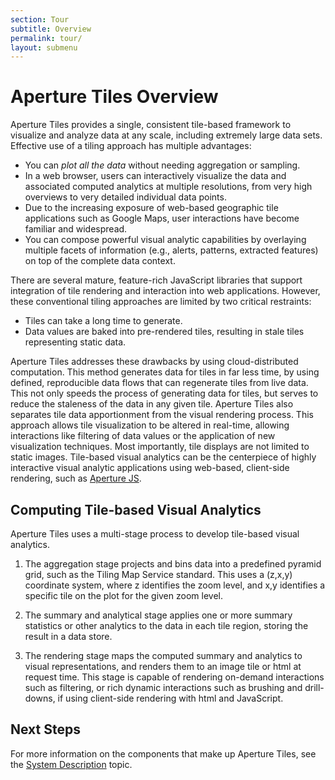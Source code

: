 ```yaml
---
section: Tour
subtitle: Overview
permalink: tour/
layout: submenu
---
```


Aperture Tiles Overview
=======================

Aperture Tiles provides a single, consistent tile-based framework to visualize and analyze data at any scale, including extremely large data sets. Effective use of a tiling approach has multiple advantages:

* You can *plot all the data* without needing aggregation or sampling.
* In a web browser, users can interactively visualize the data and associated computed analytics at multiple resolutions, from very high overviews to very detailed individual data points.
* Due to the increasing exposure of web-based geographic tile applications such as Google Maps, user interactions have become familiar and widespread.
* You can compose powerful visual analytic capabilities by overlaying multiple facets of information (e.g., alerts, patterns, extracted features) on top of the complete data context.

There are several mature, feature-rich JavaScript libraries that support integration of tile rendering and interaction into web applications. However, these conventional tiling approaches are limited by two critical restraints:

* Tiles can take a long time to generate.
* Data values are baked into pre-rendered tiles, resulting in stale tiles representing static data.

Aperture Tiles addresses these drawbacks by using cloud-distributed computation. This method generates data for tiles in far less time, by using defined, reproducible data flows that can regenerate tiles from live data. This not only speeds the process of generating data for tiles, but serves to reduce the staleness of the data in any given tile. Aperture Tiles also separates tile data apportionment from the visual rendering process. This approach allows tile visualization to be altered in real-time, allowing interactions like filtering of data values or the application of new visualization techniques. Most importantly, tile displays are not limited to static images. Tile-based visual analytics can be the centerpiece of highly interactive visual analytic applications using web-based, client-side rendering, such as [Aperture JS](http://aperturejs.com/).

Computing Tile-based Visual Analytics
---------------------------------------------------------

Aperture Tiles uses a multi-stage process to develop tile-based visual analytics. 

1. The aggregation stage projects and bins data into a predefined pyramid grid, such as the Tiling Map Service standard.  This uses a (z,x,y) coordinate system, where z identifies the zoom level, and x,y identifies a specific tile on the plot for the given zoom level. 

2. The summary and analytical stage applies one or more summary statistics or other analytics to the data in each tile region, storing the result in a data store. 

3. The rendering stage maps the computed summary and analytics to visual representations, and renders them to an image tile or html at request time. This stage is capable of rendering on-demand interactions such as filtering, or rich dynamic interactions such as brushing and drill-downs, if using client-side rendering with html and JavaScript.

## Next Steps

For more information on the components that make up Aperture Tiles, see the [System Description](components/) topic.
